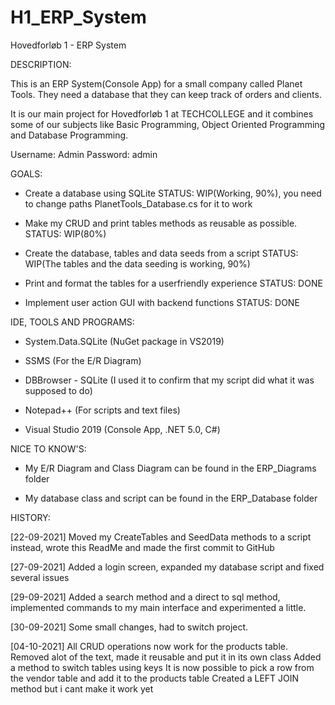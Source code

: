 # H1_ERP_System
 Hovedforløb 1 - ERP System


  DESCRIPTION:

  This is an ERP System(Console App) for a small company called Planet Tools. They need a database that they can 
  keep track of orders and clients. 
 
  It is our main project for Hovedforløb 1 at TECHCOLLEGE and it combines some of our subjects like 
  Basic Programming, Object Oriented Programming and Database Programming. 

  Username: Admin
  Password: admin

  GOALS:

  - Create a database using SQLite 
   STATUS: WIP(Working, 90%), you need to change paths PlanetTools_Database.cs for it to work

  - Make my CRUD and print tables methods as reusable as possible. 
   STATUS: WIP(80%)

  - Create the database, tables and data seeds from a script 
   STATUS: WIP(The tables and the data seeding is working, 90%)

  - Print and format the tables for a userfriendly experience 
   STATUS: DONE

  - Implement user action GUI with backend functions
   STATUS: DONE


  IDE, TOOLS AND PROGRAMS:

  - System.Data.SQLite (NuGet package in VS2019)

  - SSMS (For the E/R Diagram)

  - DBBrowser - SQLite (I used it to confirm that my script did what it was supposed to do)

  - Notepad++ (For scripts and text files)

  - Visual Studio 2019 (Console App, .NET 5.0, C#)

  
  NICE TO KNOW'S:

  - My E/R Diagram and Class Diagram can be found in the ERP_Diagrams folder

  - My database class and script can be found in the ERP_Database folder


  HISTORY:

  [22-09-2021] Moved my CreateTables and SeedData methods to a script instead, wrote this ReadMe and made the first commit to GitHub

  [27-09-2021] Added a login screen, expanded my database script and fixed several issues

  [29-09-2021] Added a search method and a direct to sql method, implemented commands to my main interface and experimented a little.

  [30-09-2021] Some small changes, had to switch project. 

  [04-10-2021] All CRUD operations now work for the products table. 
               Removed alot of the text, made it reusable and put it in its own class
               Added a method to switch tables using keys
               It is now possible to pick a row from the vendor table and add it to the products table
               Created a LEFT JOIN method but i cant make it work yet


